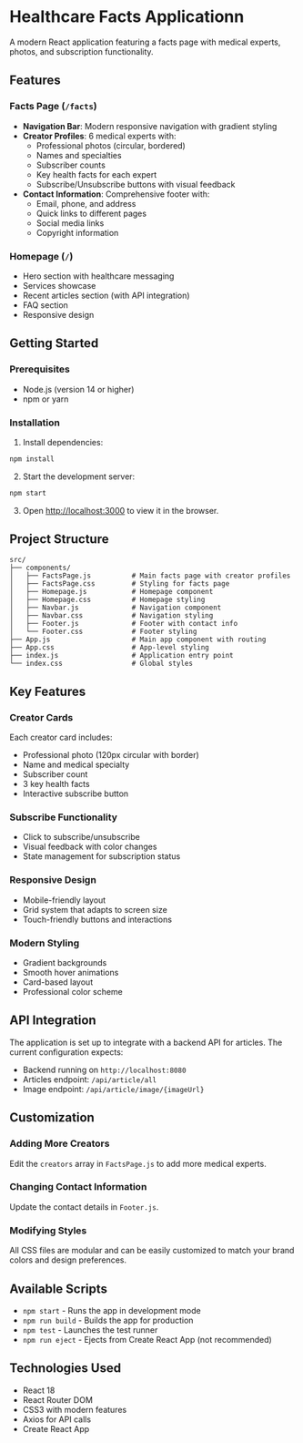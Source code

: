 # Healthcare Facts Applicationn

A modern React application featuring a facts page with medical experts, photos, and subscription functionality.

## Features

### Facts Page (`/facts`)
- **Navigation Bar**: Modern responsive navigation with gradient styling
- **Creator Profiles**: 6 medical experts with:
  - Professional photos (circular, bordered)
  - Names and specialties
  - Subscriber counts
  - Key health facts for each expert
  - Subscribe/Unsubscribe buttons with visual feedback
- **Contact Information**: Comprehensive footer with:
  - Email, phone, and address
  - Quick links to different pages
  - Social media links
  - Copyright information

### Homepage (`/`)
- Hero section with healthcare messaging
- Services showcase
- Recent articles section (with API integration)
- FAQ section
- Responsive design

## Getting Started

### Prerequisites
- Node.js (version 14 or higher)
- npm or yarn

### Installation

1. Install dependencies:
```bash
npm install
```

2. Start the development server:
```bash
npm start
```

3. Open [http://localhost:3000](http://localhost:3000) to view it in the browser.

## Project Structure

```
src/
├── components/
│   ├── FactsPage.js          # Main facts page with creator profiles
│   ├── FactsPage.css         # Styling for facts page
│   ├── Homepage.js           # Homepage component
│   ├── Homepage.css          # Homepage styling
│   ├── Navbar.js             # Navigation component
│   ├── Navbar.css            # Navigation styling
│   ├── Footer.js             # Footer with contact info
│   └── Footer.css            # Footer styling
├── App.js                    # Main app component with routing
├── App.css                   # App-level styling
├── index.js                  # Application entry point
└── index.css                 # Global styles
```

## Key Features

### Creator Cards
Each creator card includes:
- Professional photo (120px circular with border)
- Name and medical specialty
- Subscriber count
- 3 key health facts
- Interactive subscribe button

### Subscribe Functionality
- Click to subscribe/unsubscribe
- Visual feedback with color changes
- State management for subscription status

### Responsive Design
- Mobile-friendly layout
- Grid system that adapts to screen size
- Touch-friendly buttons and interactions

### Modern Styling
- Gradient backgrounds
- Smooth hover animations
- Card-based layout
- Professional color scheme

## API Integration

The application is set up to integrate with a backend API for articles. The current configuration expects:
- Backend running on `http://localhost:8080`
- Articles endpoint: `/api/article/all`
- Image endpoint: `/api/article/image/{imageUrl}`

## Customization

### Adding More Creators
Edit the `creators` array in `FactsPage.js` to add more medical experts.

### Changing Contact Information
Update the contact details in `Footer.js`.

### Modifying Styles
All CSS files are modular and can be easily customized to match your brand colors and design preferences.

## Available Scripts

- `npm start` - Runs the app in development mode
- `npm run build` - Builds the app for production
- `npm test` - Launches the test runner
- `npm run eject` - Ejects from Create React App (not recommended)

## Technologies Used

- React 18
- React Router DOM
- CSS3 with modern features
- Axios for API calls
- Create React App 